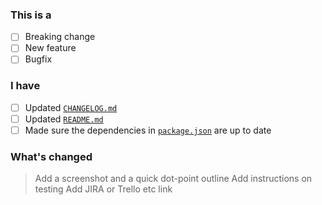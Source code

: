 ### This is a

- [ ] Breaking change
- [ ] New feature
- [ ] Bugfix

### I have

- [ ] Updated [`CHANGELOG.md`](CHANGELOG.md)
- [ ] Updated [`README.md`](README.md)
- [ ] Made sure the dependencies in [`package.json`](package.json) are up to date

### What's changed

> Add a screenshot and a quick dot-point outline
> Add instructions on testing
> Add JIRA or Trello etc link
